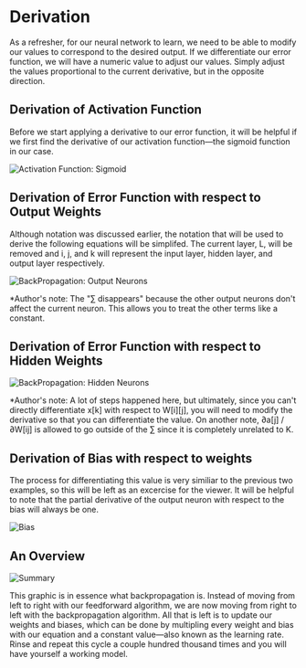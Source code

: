 # Derivation

As a refresher, for our neural network to learn, we need to be able to modify our values to correspond to the desired output. If we differentiate our error function, we will have a numeric value to adjust our values. Simply adjust the values proportional to the current derivative, but in the opposite direction.

## Derivation of Activation Function

Before we start applying a derivative to our error function, it will be helpful if we first find the derivative of our activation function—the sigmoid function in our case.

![Activation Function: Sigmoid](https://i.imgur.com/8B3hULK.png)

## Derivation of Error Function with respect to Output Weights

Although notation was discussed earlier, the notation that will be used to derive the following equations will be simplifed. The current layer, L, will be removed and i, j, and k will represent the input layer, hidden layer, and output layer respectively.

![BackPropagation: Output Neurons](https://i.imgur.com/fA56yct.png)

*Author's note: The "∑ disappears" because the other output neurons don't affect the current neuron. This allows you to treat the other terms like a constant.

## Derivation of Error Function with respect to Hidden Weights

![BackPropagation: Hidden Neurons](https://i.imgur.com/U7b8zUX.png)

*Author's note: A lot of steps happened here, but ultimately, since you can't directly differentiate x[k] with respect to W[i][j], you will need to modify the derivative so that you can differentiate the value. On another note, ∂a[j] / ∂W[ij] is allowed to go outside of the ∑ since it is completely unrelated to K.

## Derivation of Bias with respect to weights 

The process for differentiating this value is very similiar to the previous two examples, so this will be left as an excercise for the viewer. It will be helpful to note that the partial derivative of the output neuron with respect to the bias will always be one.

![Bias](https://i.imgur.com/O7EAF5J.png)

## An Overview

![Summary](https://i.imgur.com/tIg5tvW.png)

This graphic is in essence what backpropagation is. Instead of moving from left to right with our feedforward algorithm, we are now moving from right to left with the backpropagation algorithm. All that is left is to update our weights and biases, which can be done by multipling every weight and bias with our equation and a constant value—also known as the learning rate. Rinse and repeat this cycle a couple hundred thousand times and you will have yourself a working model.